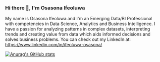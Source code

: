 ### Hi there 👋, I'm Osasona Ifeoluwa

My name is Osasona Ifeoluwa and I'm an Emerging Data/BI Professional with competencies in Data Science, Analytics and Business Intelligence.
I have a passion for analyzing patterns in complex datasets, interpreting trends and creating value from data which aids informed decisions and solves business problems.
You can check out my LinkedIn at: https://www.linkedin.com/in/ifeoluwa-osasona/

[![Anurag's GitHub stats](https://github-readme-stats.vercel.app/api?username=Ifeoluwa-hub)](https://github.com/anuraghazra/github-readme-stats)


